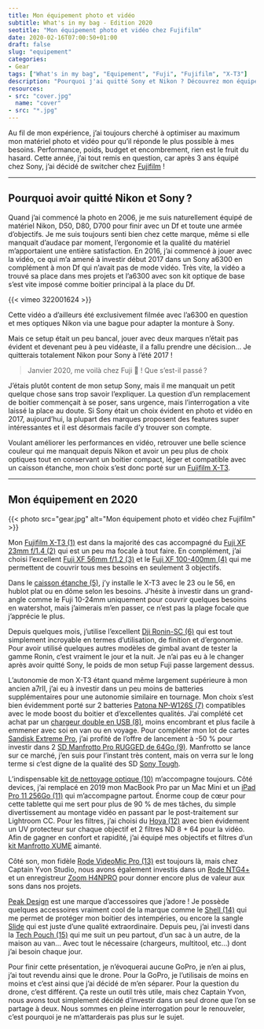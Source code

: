 ```yaml
---
title: Mon équipement photo et vidéo
subtitle: What's in my bag - Edition 2020
seotitle: "Mon équipement photo et vidéo chez Fujifilm"
date: 2020-02-16T07:00:50+01:00
draft: false
slug: "equipement"
categories:
- Gear
tags: ["What's in my bag", "Equipement", "Fuji", "Fujifilm", "X-T3"]
description: "Pourquoi j'ai quitté Sony et Nikon ? Découvrez mon équipement photo et vidéo chez Fujifilm et tout ce qu'il y a dans mon sac photo en 2020."
resources:
- src: "cover.jpg"
  name: "cover"
- src: "*.jpg"
---
```


Au fil de mon expérience, j’ai toujours cherché à optimiser au maximum mon matériel photo et vidéo pour qu’il réponde le plus possible à mes besoins. Performance, poids, budget et encombrement, rien est le fruit du hasard.
Cette année, j’ai tout remis en question, car après 3 ans équipé chez Sony, j’ai décidé de switcher chez [Fujifilm](https://www.digit-photo.com/partenaire/Fujifilm/?dpa_id=23) !

***

## Pourquoi avoir quitté Nikon et Sony ?

Quand j’ai commencé la photo en 2006, je me suis naturellement équipé de matériel Nikon, D50, D80, D700 pour finir avec un Df et toute une armée d’objectifs. Je me suis toujours senti bien chez cette marque, même si elle manquait d’audace par moment, l’ergonomie et la qualité du matériel m’apportaient une entière satisfaction.
En 2016, j’ai commencé à jouer avec la vidéo, ce qui m’a amené à investir début 2017 dans un Sony a6300 en complément à mon Df qui n’avait pas de mode vidéo. Très vite, la vidéo a trouvé sa place dans mes projets et l’a6300 avec son kit optique de base s’est vite imposé comme boitier principal à la place du Df.

<div>
{{< vimeo 322001624 >}}
</div>

Cette vidéo a d’ailleurs été exclusivement filmée avec l’a6300 en question et mes optiques Nikon via une bague pour adapter la monture à Sony.

Mais ce setup était un peu bancal, jouer avec deux marques n’était pas évident et devenant peu à peu vidéaste, il a fallu prendre une décision… Je quitterais totalement Nikon pour Sony à l’été 2017 !

> Janvier 2020, me voilà chez Fuji 🤔 ! Que s’est-il passé ?

J’étais plutôt content de mon setup Sony, mais il me manquait un petit quelque chose sans trop savoir l’expliquer. La question d’un remplacement de boitier commençait à se poser, sans urgence, mais l’interrogation a vite laissé la place au doute.
Si Sony était un choix évident en photo et vidéo en 2017, aujourd’hui, la plupart des marques proposent des features super intéressantes et il est désormais facile d’y trouver son compte.

Voulant améliorer les performances en vidéo, retrouver une belle science couleur qui me manquait depuis Nikon et avoir un peu plus de choix optiques tout en conservant un boitier compact, léger et compatible avec un caisson étanche, mon choix s’est donc porté sur un [Fujifilm X-T3](https://www.digit-photo.com/FUJI-X-T3-Boitier-Nu-Noir-rFUJIXT3BK.html?dpa_id=23).

***

## Mon équipement en 2020

{{< photo src="gear.jpg" alt="Mon équipement photo et vidéo chez Fujifilm" >}}

Mon [Fujifilm X-T3 (1)](https://www.digit-photo.com/FUJI-X-T3-Boitier-Nu-Noir-rFUJIXT3BK.html?dpa_id=23) est dans la majorité des cas accompagné du [Fuji XF 23mm f/1.4 (2)](https://www.digit-photo.com/FUJI-XF-23mm-f-1-4-R-rFUJI11508.html?dpa_id=23) qui est un peu ma focale à tout faire. En complément, j’ai choisi l’excellent [Fuji XF 56mm f/1.2 (3)](https://www.digit-photo.com/FUJI-XF-56mm-f-1-2-R-Noir-rFUJI11510.html?dpa_id=23) et le [Fuji XF 100-400mm (4)](https://www.digit-photo.com/FUJI-XF-100-400mm-f-4-5-5-6-R-LM-OIS-WR-Noir-rFUJI16501109.html?dpa_id=23) qui me permettent de couvrir tous mes besoins en seulement 3 objectifs.

Dans le [caisson étanche (5)](https://seafrogs.com.hk/collections/fujifilm/products/fujifilm-x-t3-40m-130ft-underwater-camera-housing-kit-with-seafrogs-dry-dome-port-v-1-white), j’y installe le X-T3 avec le 23 ou le 56, en hublot plat ou en dôme selon les besoins. J’hésite à investir dans un grand-angle comme le Fuji 10-24mm uniquement pour couvrir quelques besoins en watershot, mais j’aimerais m’en passer, ce n’est pas la plage focale que j’apprécie le plus.

Depuis quelques mois, j’utilise l’excellent [Dji Ronin-SC (6)](https://www.digit-photo.com/DJI-Ronin-SC-Stabilisateur-rDJIRONINSC.html?dpa_id=23) qui est tout simplement incroyable en termes d’utilisation, de finition et d’ergonomie. Pour avoir utilisé quelques autres modèles de gimbal avant de tester la gamme Ronin, c’est vraiment le jour et la nuit. Je n’ai pas eu à le changer après avoir quitté Sony, le poids de mon setup Fuji passe largement dessus.

L’autonomie de mon X-T3 étant quand même largement supérieure à mon ancien a7rII, j’ai eu à investir dans un peu moins de batteries supplémentaires pour une autonomie similaire en tournage. Mon choix s’est bien évidemment porté sur 2 batteries [Patona NP-W126S (7)](https://www.digit-photo.com/PATONA-Batterie-Fujifilm-NP-W126S-rPATONA1279.html?dpa_id=23) compatibles avec le mode boost du boitier et d’excellentes qualités. J’ai complété cet achat par un [chargeur double en USB (8)](https://amzn.to/2OXN6Tz), moins encombrant et plus facile à emmener avec soi en van ou en voyage.
Pour compléter mon lot de cartes [Sandisk Extreme Pro](https://amzn.to/3bGbvXx), j’ai profité de l’offre de lancement à -50 % pour investir dans 2 [SD Manfrotto Pro RUGGED de 64Go (9)](https://www.manfrotto.com/fr-fr/carte-memoire-sdxc-pro-rugged-64gb-uhs-ii-v90-u3-280mb-s-manprosd64/). Manfrotto se lance sur ce marché, j’en suis pour l’instant très content, mais on verra sur le long terme si c’est digne de la qualité des SD [Sony Tough](https://amzn.to/2SP4sDi).

L’indispensable [kit de nettoyage optique (10)](https://amzn.to/37ylBWY) m’accompagne toujours. Côté devices, j’ai remplacé en 2019 mon MacBook Pro par un Mac Mini et un [iPad Pro 11 256Go (11)](https://amzn.to/39D4eFV) qui m’accompagne partout. Énorme coup de cœur pour cette tablette qui me sert pour plus de 90 % de mes tâches, du simple divertissement au montage vidéo en passant par le post-traitement sur Lightroom CC.
Pour les filtres, j’ai choisi du [Hoya (12)](https://www.digit-photo.com/Filtres-vissants-aFA0032/Hoya/+choixMarque-821|?dpa_id=23) avec bien évidement un UV protecteur sur chaque objectif et 2 filtres ND 8 + 64 pour la vidéo. Afin de gagner en confort et rapidité, j’ai équipé mes objectifs et filtres d’un [kit Manfrotto XUME](https://www.digit-photo.com/Filtres-vissants-aFA0032/Xume/?dpa_id=23) aimanté.

Côté son, mon fidèle [Rode VideoMic Pro (13)](https://amzn.to/2Hp43Ce) est toujours là, mais chez Captain Yvon Studio, nous avons également investis dans un [Rode NTG4+](https://amzn.to/39CCZLJ) et un enregistreur [Zoom H4NPRO](https://amzn.to/39AbEdd) pour donner encore plus de valeur aux sons dans nos projets.

[Peak Design](https://www.amazon.fr/stores/node/3462984031?_encoding=UTF8&field-lbr_brands_browse-bin=Peak%20Design&ref_=bl_dp_s_web_3462984031) est une marque d’accessoires que j’adore ! Je possède quelques accessoires vraiment cool de la marque comme le [Shell (14)](https://amzn.to/37y9oSh) qui me permet de protéger mon boitier des intempéries, ou encore la sangle [Slide](https://amzn.to/2uSkK6a) qui est juste d’une qualité extraordinaire. Depuis peu, j’ai investi dans la [Tech Pouch (15)](https://amzn.to/38xQ4pA) qui me suit un peu partout, d’un sac à un autre, de la maison au van… Avec tout le nécessaire (chargeurs, multitool, etc...) dont j’ai besoin chaque jour.

Pour finir cette présentation, je n’évoquerai aucune GoPro, je n’en ai plus, j’ai tout revendu ainsi que le drone. Pour la GoPro, je l’utilisais de moins en moins et c’est ainsi que j’ai décidé de m’en séparer.
Pour la question du drone, c’est différent. Ça reste un outil très utile, mais chez Captain Yvon, nous avons tout simplement décidé d’investir dans un seul drone que l’on se partage à deux. Nous sommes en pleine interrogation pour le renouveler, c’est pourquoi je ne m’attarderais pas plus sur le sujet.

